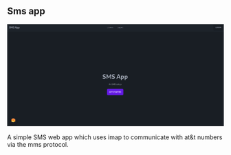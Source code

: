 ## Sms app
![screenshot](./src/public/screenshot.png)

A simple SMS web app which uses imap to communicate with at&t numbers via the mms protocol.